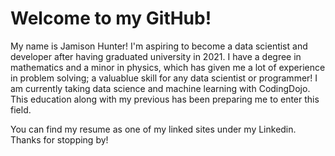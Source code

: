 # Welcome to my GitHub!

My name is Jamison Hunter! I'm aspiring to become a data scientist and developer after having graduated university in 2021. I have a degree in mathematics and a minor in physics, which has given me a lot of experience in problem solving; a valuablue skill for any data scientist or programmer! I am currently taking data science and machine learning with CodingDojo. This education along with my previous has been preparing me to enter this field. 

You can find my resume as one of my linked sites under my Linkedin. Thanks for stopping by!
<!---
JamisonHunter/JamisonHunter is a ✨ special ✨ repository because its `README.md` (this file) appears on your GitHub profile.
You can click the Preview link to take a look at your changes.
--->
